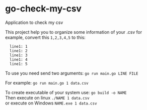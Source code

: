 # go-check-my-csv
Application to check my csv

This project help you to organize some information of your .csv
for example, convert this `1,2,3,4,5` to this:
```
  line1: 1
  line1: 2
  line1: 3
  line1: 4
  line1: 5
```

To use you need send two arguments:
`go run main.go LINE FILE`

For example:
`go run main.go 1 data.csv`

To create executable of your system use: `go build -o NAME` <br/>
Then execute on linux `./NAME 1 data.csv` <br/>
or execute on Windows `NAME.exe 1 data.csv` 